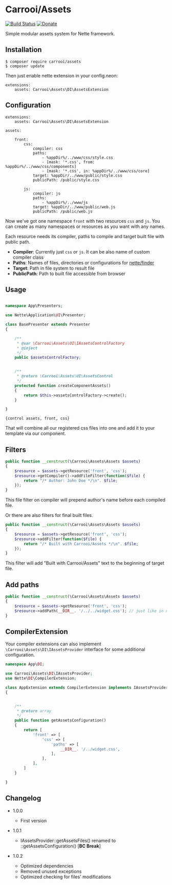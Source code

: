 # Carrooi/Assets

[![Build Status](https://travis-ci.org/Carrooi/Nette-Assets.svg?branch=master)](https://travis-ci.org/Carrooi/Nette-Assets)
[![Donate](http://b.repl.ca/v1/donate-PayPal-brightgreen.png)](https://www.paypal.com/cgi-bin/webscr?cmd=_s-xclick&hosted_button_id=WMC9CDEEYFJXC)

Simple modular assets system for Nette framework.

## Installation

```
$ composer require carrooi/assets
$ composer update
```

Then just enable nette extension in your config.neon:

```neon
extensions:
	assets: Carrooi\Assets\DI\AssetsExtension
```

## Configuration

```neon
extensions:
	assets: Carrooi\Assets\DI\AssetsExtension

assets:
	
	front:
		css:
			compiler: css
			paths:
				- %appDir%/../www/css/style.css
				- [mask: '*.css', from: %appDir%/../www/css/components]
				- [mask: '*.css', in: %appDir%/../www/css/core]
			target: %appDir/../www/public/style.css
			publicPath: /public/style.css

		js:
			compiler: js
			paths:
				- %appDir%/../www/js
			target: %appDir/../www/public/web.js
			publicPath: /public/web.js
```

Now we've got one namespace `front` with two resources `css` and `js`. You can create as many namespaces or resources as you want with any names.

Each resource needs its compiler, paths to compile and target built file with public path.

* **Compiler**: Currently just `css` or `js`. It can be also name of custom compiler class
* **Paths**: Names of files, directories or configurations for [nette/finder](https://github.com/nette/finder)
* **Target**: Path in file system to result file
* **PublicPath**: Path to built file accessible from browser

## Usage

```php

namespace App\Presenters;

use Nette\Application\UI\Presenter;

class BasePresenter extends Presenter
{

	/**
	 * @var \Carrooi\Assets\UI\IAssetsControlFactory
	 * @inject
	 */
	public $assetsControlFactory;


	/**
	 * @return \Carrooi\Assets\UI\AssetsControl
	 */
	protected function createComponentAssets()
	{
		return $this->assetsControlFactory->create();
	}

}
```

```latte
{control assets, front, css}
```

That will combine all our registered css files into one and add it to your template via our component.

## Filters

```php
public function __construct(\Carrooi\Assets\Assets $assets)
{
	$resource = $assets->getResource('front', 'css');
	$resource->getCompiler()->addFileFilter(function($file) {
		return "/* Author: John Doe */\n". $file;
	});
}
```

This file filter on compiler will prepend author's name before each compiled file.

Or there are also filters for final built files.

```php
public function __construct(\Carrooi\Assets\Assets $assets)
{
	$resource = $assets->getResource('front', 'css');
	$resource->addFilter(function($file) {
		return "/* Built with Carrooi/Assets */\n". $file;
	});
}
```

This filter will add "Built with Carrooi/Assets" text to the beginning of target file.

## Add paths

```php
public function __construct(\Carrooi\Assets\Assets $assets)
{
	$resource = $assets->getResource('front', 'css');
	$resource->addPath(__DIR__. '/../../widget.css'); // just like in neon configuration
}
```

## CompilerExtension

Your compiler extensions can also implement `\Carrooi\Assets\DI\IAssetsProvider` interface for some additional 
configuration.

```php
namespace App\DI;

use Carrooi\Assets\DI\IAssetsProvider;
use Nette\DI\CompilerExtension;

class AppExtension extends CompilerExtension implements IAssetsProvider
{


	/**
	 * @return array
	 */
	public function getAssetsConfiguration()
	{
		return [
			'front' => [
				'css' => [
					'paths' => [
						__DIR__. '/../widget.css',
					],
				],
			],
		]
	}

}
```

## Changelog

* 1.0.0
	+ First version

* 1.0.1
	+ IAssetsProvider::getAssetsFiles() renamed to ::getAssetsConfiguration() [**BC Break**]
	
* 1.0.2
	+ Optimized dependencies
	+ Removed unused exceptions
	+ Optimized checking for files' modifications